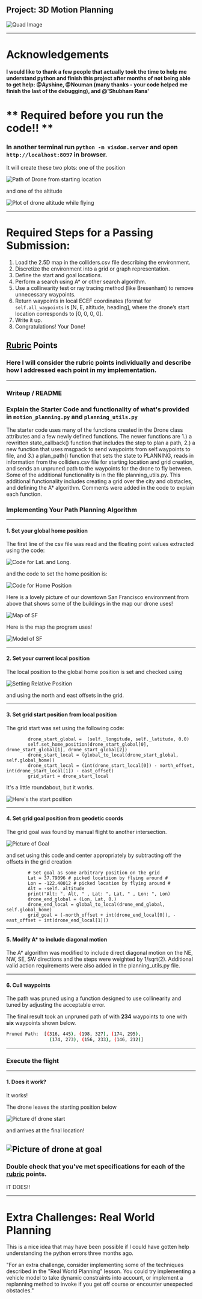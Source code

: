 ## Project: 3D Motion Planning
![Quad Image](./misc/enroute.png)

---
# Acknowledgements
#### I would like to thank a few people that actually took the time to help me understand python and finish this project after months of not being able to get help: @Ayshine, @Nouman (many thanks - your code helped me finish the last of the debugging), and @'Shubham Rana'
# ** Required before you run the code!! \*\*
### In another terminal run ```python -m visdom.server``` and open ```http://localhost:8097``` in browser.
It will create these two plots:
one of the position

![Path of Drone from starting location](./misc/PlotRouteFromCenter.jpeg)

and one of the altitude

![Plot of drone altitude while flying](./misc/GraphOfAltitude.jpeg)

--- 
# Required Steps for a Passing Submission:
1. Load the 2.5D map in the colliders.csv file describing the environment.
2. Discretize the environment into a grid or graph representation.
3. Define the start and goal locations.
4. Perform a search using A* or other search algorithm.
5. Use a collinearity test or ray tracing method (like Bresenham) to remove unnecessary waypoints.
6. Return waypoints in local ECEF coordinates (format for `self.all_waypoints` is [N, E, altitude, heading], where the drone’s start location corresponds to [0, 0, 0, 0].
7. Write it up.
8. Congratulations!  Your Done!

## [Rubric](https://review.udacity.com/#!/rubrics/1534/view) Points
### Here I will consider the rubric points individually and describe how I addressed each point in my implementation.  

---
### Writeup / README
### Explain the Starter Code and functionality of what's provided in `motion_planning.py` and `planning_utils.py`
The starter code uses many of the functions created in the Drone class attributes and a few newly defined functions. 
The newer functions are 1.) a rewritten state_callback() function that includes the step to plan a path, 2.) a new function
that uses msgpack to send waypoints from self.waypoints to file, and 3.) a plan_path() function that sets the state to PLANNING,
reads in information from the colliders.csv file for starting location and grid creation, and sends an unpruned path to
the waypoints for the drone to fly between. Some of the additional functionality is in the file planning_utils.py. This 
additional functionality includes creating a grid over the city and obstacles, and defining the A* algorithm. Comments
were added in the code to explain each function.


### Implementing Your Path Planning Algorithm

---
#### 1. Set your global home position
The first line of the csv file was read and the floating point values extracted using the code:

![Code for Lat. and Long.](./misc/CodeForLatLon.jpeg)

 and the code to set the home position is:
 
![Code for Home Position](./misc/CodeToSetHomePosition.jpeg)
 

Here is a lovely picture of our downtown San Francisco environment from above that shows some of the buildings in 
the map our drone uses!

![Map of SF](./misc/map.png)

Here is the map the program uses!

![Model of SF](./misc/ModelOfSF.jpeg)

---
#### 2. Set your current local position
The local position to the global home position is set and checked using 

![Setting Relative Position](./misc/SetGlobalLocal.jpeg) 

and using the north and east offsets in the grid.

---
#### 3. Set grid start position from local position
The grid start was set using the following code:
```     
        drone_start_global =  (self._longitude, self._latitude, 0.0)
        self.set_home_position(drone_start_global[0], drone_start_global[1], drone_start_global[2])
        drone_start_local = (global_to_local(drone_start_global, self.global_home))
        drone_start_local = (int(drone_start_local[0]) - north_offset, int(drone_start_local[1]) - east_offset)
        grid_start = drone_start_local
 ```
 It's a little roundabout, but it works. 
 
 ![Here's the start position](./misc/StartPosition4Drone.jpeg) 

---  
#### 4. Set grid goal position from geodetic coords
The grid goal was found by manual flight to another intersection.

![Picture of Goal](./misc/FinalPosition4Drone.jpeg)


and set using this code and center appropriately by subtracting off the offsets in the grid creation
```
        # Set goal as some arbitrary position on the grid
        Lat = 37.79096 # picked locatiion by flying around #
        Lon = -122.40012 # picked location by flying around #
        Alt = -self._altitude
        print("Alt: ", Alt, " , Lat: ", Lat, " , Lon: ", Lon)
        drone_end_global = (Lon, Lat, 0.)
        drone_end_local = global_to_local(drone_end_global, self.global_home)
        grid_goal = (-north_offset + int(drone_end_local[0]), -east_offset + int(drone_end_local[1]))
```
---
#### 5. Modify A* to include diagonal motion
 The A* algorithm was modified to include direct diagonal motion on the NE, NW, SE, SW directions and the 
 steps were weighted by 1/sqrt(2). Additional valid action requirements were also added in the planning_utils.py file.

---
#### 6. Cull waypoints 
The path was pruned using a function designed to use collinearity and tuned by adjusting 
the acceptable error. 

The final result took an unpruned path of with **234** waypoints to one with **six** waypoints shown below.
```bash
Pruned Path:  [(316, 445), (198, 327), (174, 295), 
                (174, 273), (156, 233), (146, 212)]
```


------
### Execute the flight
---
#### 1. Does it work?
It works!

The drone leaves the starting position below

![Picture df drone start](./misc/DroneLeavingStart.jpeg)

and arrives at the final location!

![Picture of drone at goal](./misc/DroneAtFinalLocation.jpeg)
---
### Double check that you've met specifications for each of the [rubric](https://review.udacity.com/#!/rubrics/1534/view) points.
 
IT DOES!!

 ---
# Extra Challenges: Real World Planning
This is a nice idea that may have been possible if I could have gotten help understanding the python errors three 
months ago.

"For an extra challenge, consider implementing some of the techniques described in the "Real World Planning" lesson. 
You could try implementing a vehicle model to take dynamic constraints into account, or implement a replanning method to invoke if you get off course or encounter unexpected obstacles."



